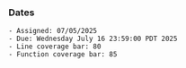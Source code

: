 ### Dates

    - Assigned: 07/05/2025
    - Due: Wednesday July 16 23:59:00 PDT 2025
    - Line coverage bar: 80
    - Function coverage bar: 85
